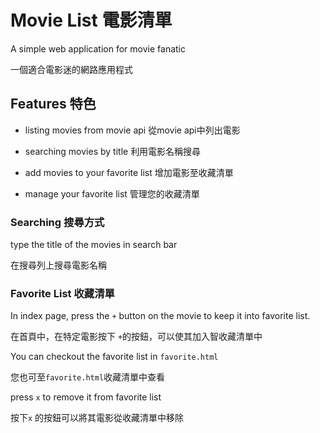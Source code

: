 # Movie List 電影清單

A simple web application for movie fanatic

一個適合電影迷的網路應用程式

## Features 特色

* listing movies from movie api
從movie api中列出電影
	
* searching movies by title
利用電影名稱搜尋

* add movies to your favorite list
增加電影至收藏清單

* manage your favorite list
管理您的收藏清單

### Searching 搜尋方式

type the title of the movies in search bar

在搜尋列上搜尋電影名稱

### Favorite List 收藏清單

In index page, press the `+` button on the movie to keep it into favorite list.

在首頁中，在特定電影按下 `+`的按鈕，可以使其加入智收藏清單中

You can checkout the favorite list in `favorite.html`

您也可至`favorite.html`收藏清單中查看

press `x` to remove it from favorite list

按下`x` 的按鈕可以將其電影從收藏清單中移除

